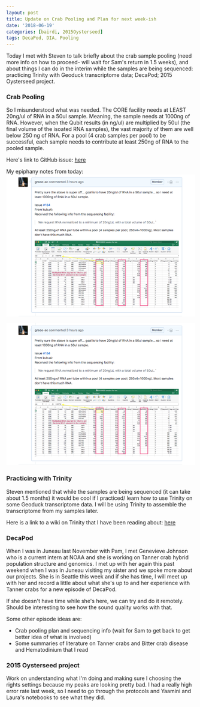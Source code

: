```yaml
---
layout: post
title: Update on Crab Pooling and Plan for next week-ish
date: '2018-06-19'
categories: [bairdi, 2015Oysterseed]
tags: DecaPod, DIA, Pooling
---
```

Today I met with Steven to talk briefly about the crab sample pooling (need more info on how to proceed- will wait for Sam's return in 1.5 weeks), and about things I can do in the interim while the samples are being sequenced: practicing Trinity with Geoduck transcriptome data; DecaPod; 2015 Oysterseed project. 

### Crab Pooling

So I misunderstood what was needed. The CORE facility needs at LEAST 20ng/ul of RNA in a 50ul sample. Meaning, the sample needs at 1000ng of RNA. However, when the Qubit results (in ng/ul) are multiplied by 50ul (the final volume of the isoated RNA samples), the vast majority of them are well below 250 ng of RNA. For a pool (4 crab samples per pool) to be successful, each sample needs to contribute at least 250ng of RNA to the pooled sample. 

Here's link to GitHub issue: [here](https://github.com/RobertsLab/resources/issues/285)

My epiphany notes from today:    
![](https://github.com/grace-ac/grace-ac.github.io/blob/master/notebook-images/20180619-notes.png)

![img](../notebook-images/20180619-notes.png)


### Practicing with Trinity

Steven mentioned that while the samples are being sequenced (it can take about 1.5 months) it would be cool if I practiced/ learn how to use Trinity on some Geoduck transcriptome data. I will be using Trinity to assemble the transcriptome from my samples later.

Here is a link to a wiki on Trinity that I have been reading about: [here](https://github.com/trinityrnaseq/trinityrnaseq/wiki)

### DecaPod

When I was in Juneau last November with Pam, I met Genevieve Johnson who is a current intern at NOAA and she is working on Tanner crab hybrid population structure and genomics. I met up with her again this past weekend when I was in Juneau visiting my sister and we spoke more about our projects. She is in Seattle this week and if she has time, I will meet up with her and record a little about what she's up to and her experience with Tanner crabs for a new episode of DecaPod.

If she doesn't have time while she's here, we can try and do it remotely. Should be interesting to see how the sound quality works with that.

Some other episode ideas are:   
- Crab pooling plan and sequencing info (wait for Sam to get back to get better idea of what is involved)
- Some summaries of literature on Tanner crabs and Bitter crab disease and Hematodinium that I read

### 2015 Oysterseed project

Work on understanding what I'm doing and making sure I choosing the rights settings because my peaks are looking pretty bad. I had a really high error rate last week, so I need to go through the protocols and Yaamini and Laura's notebooks to see what they did.

